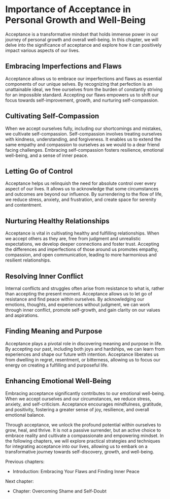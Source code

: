 Importance of Acceptance in Personal Growth and Well-Being
===================================================================

Acceptance is a transformative mindset that holds immense power in our journey of personal growth and overall well-being. In this chapter, we will delve into the significance of acceptance and explore how it can positively impact various aspects of our lives.

Embracing Imperfections and Flaws
---------------------------------

Acceptance allows us to embrace our imperfections and flaws as essential components of our unique selves. By recognizing that perfection is an unattainable ideal, we free ourselves from the burden of constantly striving for an impossible standard. Accepting our flaws empowers us to shift our focus towards self-improvement, growth, and nurturing self-compassion.

Cultivating Self-Compassion
---------------------------

When we accept ourselves fully, including our shortcomings and mistakes, we cultivate self-compassion. Self-compassion involves treating ourselves with kindness, understanding, and forgiveness. It enables us to extend the same empathy and compassion to ourselves as we would to a dear friend facing challenges. Embracing self-compassion fosters resilience, emotional well-being, and a sense of inner peace.

Letting Go of Control
---------------------

Acceptance helps us relinquish the need for absolute control over every aspect of our lives. It allows us to acknowledge that some circumstances and outcomes are beyond our influence. By surrendering to the flow of life, we reduce stress, anxiety, and frustration, and create space for serenity and contentment.

Nurturing Healthy Relationships
-------------------------------

Acceptance is vital in cultivating healthy and fulfilling relationships. When we accept others as they are, free from judgment and unrealistic expectations, we develop deeper connections and foster trust. Accepting the differences and imperfections of those around us promotes empathy, compassion, and open communication, leading to more harmonious and resilient relationships.

Resolving Inner Conflict
------------------------

Internal conflicts and struggles often arise from resistance to what is, rather than accepting the present moment. Acceptance allows us to let go of resistance and find peace within ourselves. By acknowledging our emotions, thoughts, and experiences without judgment, we can work through inner conflict, promote self-growth, and gain clarity on our values and aspirations.

Finding Meaning and Purpose
---------------------------

Acceptance plays a pivotal role in discovering meaning and purpose in life. By accepting our past, including both joys and hardships, we can learn from experiences and shape our future with intention. Acceptance liberates us from dwelling in regret, resentment, or bitterness, allowing us to focus our energy on creating a fulfilling and purposeful life.

Enhancing Emotional Well-Being
------------------------------

Embracing acceptance significantly contributes to our emotional well-being. When we accept ourselves and our circumstances, we reduce stress, anxiety, and self-criticism. Acceptance encourages mindfulness, gratitude, and positivity, fostering a greater sense of joy, resilience, and overall emotional balance.

Through acceptance, we unlock the profound potential within ourselves to grow, heal, and thrive. It is not a passive surrender, but an active choice to embrace reality and cultivate a compassionate and empowering mindset. In the following chapters, we will explore practical strategies and techniques for integrating acceptance into our lives, allowing us to embark on a transformative journey towards self-discovery, growth, and well-being.

Previous chapters:

* Introduction: Embracing Your Flaws and Finding Inner Peace

Next chapter:

* Chapter: Overcoming Shame and Self-Doubt
